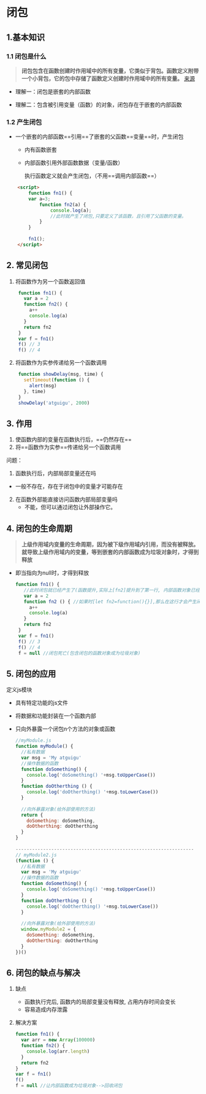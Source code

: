 # 闭包

## 1.基本知识

### 1.1 闭包是什么

> **闭包包含在函数创建时作用域中的所有变量，它类似于背包。函数定义附带一个小背包，它的包中存储了函数定义创建时作用域中的所有变量。**                                                 [来源](https://juejin.cn/post/6844903858636849159#heading-4)



+ 理解一：闭包是嵌套的内部函数

+ 理解二：包含被引用变量（函数）的对象，闭包存在于嵌套的内部函数

  

### 1.2 产生闭包

+ 一个嵌套的内部函数==引用==了嵌套的父函数==变量==时，产生闭包

  + 内有函数嵌套

  + 内部函数引用外部函数数据（变量/函数）

    执行函数定义就会产生闭包，（不用==调用内部函数==）

```html
    <script>
        function fn1() {
		var a=3;
            function fn2(a) {
				console.log(a);
                //此时就产生了闭包,只要定义了该函数，且引用了父函数的变量。
            }
        }
        
        fn1();
    </script>
```

## 2. 常见闭包

1. 将函数作为另一个函数返回值

   ```javascript
    function fn1() {
      var a = 2
      function fn2() {
        a++
        console.log(a)
      }
      return fn2
    }
    var f = fn1()
    f() // 3
    f() // 4
   ```

2. 将函数作为实参传递给另一个函数调用

   ```javascript
    function showDelay(msg, time) {
      setTimeout(function () {
        alert(msg)
      }, time)
    }
    showDelay('atguigu', 2000)
   ```

## 3. 作用

1. 使函数内部的变量在函数执行后，==仍然存在==
2. 将==函数作为实参==传递给另一个函数调用

问题：

1.  函数执行后，内部局部变量还在吗
   + 一般不存在，存在于闭包中的变量才可能存在
2. 在函数外部能直接访问函数内部局部变量吗
   + 不能，但可以通过闭包让外部操作它。

## 4. 闭包的生命周期

>**上级作用域内变量的生命周期，因为被下级作用域内引用，而没有被释放。就导致上级作用域内的变量，等到嵌套的内部函数成为垃圾对象时，才得到释放**

+ 即当指向为null时，才得到释放

  ```javascript
  function fn1() {
     //此时闭包就已经产生了(函数提升,实际上[fn2]提升到了第一行, 内部函数对象已经创建了)
     var a = 2
     function fn2 () { //如果时[let fn2=function(){}],那么在这行才会产生闭包
       a++
       console.log(a)
     }
     return fn2
   }
   var f = fn1()
   f() // 3
   f() // 4
   f = null //闭包死亡(包含闭包的函数对象成为垃圾对象)
  ```


## 5. 闭包的应用

定义js模块

+  具有特定功能的js文件

+ 将数据和功能封装在一个函数内部

+ 只向外暴露一个闭包n个方法的对象或函数

  ```javascript
  //myModule.js
  function myModule() {
    //私有数据
    var msg = 'My atguigu'
    //操作数据的函数
    function doSomething() {
      console.log('doSomething() '+msg.toUpperCase())
    }
    function doOtherthing () {
      console.log('doOtherthing() '+msg.toLowerCase())
    }
                              
    //向外暴露对象(给外部使用的方法)
    return {
      doSomething: doSomething,
      doOtherthing: doOtherthing
    }
  }
                              
  -----------------------------------------------------------------
  // myModule2.js   
  (function () {
    //私有数据
    var msg = 'My atguigu'
    //操作数据的函数
    function doSomething() {
      console.log('doSomething() '+msg.toUpperCase())
    }
    function doOtherthing () {
      console.log('doOtherthing() '+msg.toLowerCase())
    }
                              
    //向外暴露对象(给外部使用的方法)
    window.myModule2 = {
      doSomething: doSomething,
      doOtherthing: doOtherthing
    }
  })()    
  ```

##  6. 闭包的缺点与解决

1. 缺点
   + 函数执行完后, 函数内的局部变量没有释放, 占用内存时间会变长
   + 容易造成内存泄露

2. 解决方案

   ```javascript
   function fn1() {
     var arr = new Array(100000)
     function fn2() {
       console.log(arr.length)
     }
     return fn2
   }
   var f = fn1()
   f()
   f = null //让内部函数成为垃圾对象-->回收闭包
   ```

   